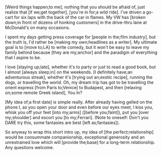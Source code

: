 [Weird things happen;to me]; nothing that you should be afraid of, just realize that [if we;get together], [you're in for;a wild ride]. I've driven a go-cart for six laps with the back of the car in flames. My VW has [broken down;in front of dozens of honking customers] in the drive-thru lane at McDonald's on many occasions.

I spent my days getting press coverage for [people in the;film industry], but the truth is, I'd rather be [making my own;headlines as a writer]. My ultimate goal is to [move to;LA] to write comedy, but it won't be easy to leave my family behind because [they are my;anchor] and the paradigm of everything that I aspire to be.

I love [staying up;late], whether it's to party or just to read a good book, but I almost [always sleep;in] on the weekends. [I definitely have;an adventurous streak], whether it's [trying out an;exotic recipe], running the dogs, or travelling the world. Oh, my dream trip has got to be travelling the orient express [from Paris to;Venice] to Budapest, and then [relaxing on;some remote Greek island], You In?

[My idea of;a first date] is simple really. After already having gelled on the phone I, as you open your door and even before our eyes meet, I kiss you, whisk you off your feet [into my;arms] ([before you;faint]), put you [over my;shoulder] and escort you [to my;Ferrari]. (Note to oneself: Don't you DARE try this, some fantasies are best [left as;fantasies]).

So anyway to wrap this short intro up, my idea of [the perfect;relationship] would be consummate companionship, exceptional generosity and an unrestrained love which will [provide the;base] for a long-term relationship. Any questions welcome.

